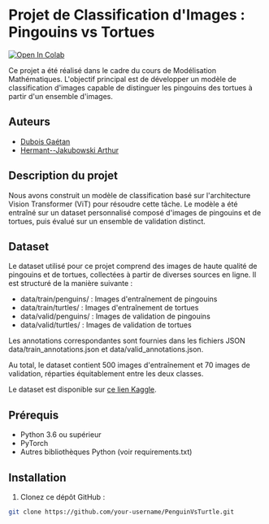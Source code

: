 # Projet de Classification d'Images : Pingouins vs Tortues

[![Open In Colab](https://colab.research.google.com/assets/colab-badge.svg)](https://colab.research.google.com/github/Guetguet6/PenguinVsTurtle/blob/main/notebook.ipynb)

Ce projet a été réalisé dans le cadre du cours de Modélisation Mathématiques.
L'objectif principal est de développer un modèle de classification d'images capable de distinguer les pingouins des tortues à partir d'un ensemble d'images.

## Auteurs

- [Dubois Gaétan](https://github.com/Guetguet6)
- [Hermant--Jakubowski Arthur](https://github.com/serpentox)

## Description du projet

Nous avons construit un modèle de classification basé sur l'architecture Vision Transformer (ViT) pour résoudre cette tâche.
Le modèle a été entraîné sur un dataset personnalisé composé d'images de pingouins et de tortues, puis évalué sur un ensemble de validation distinct.

## Dataset

Le dataset utilisé pour ce projet comprend des images de haute qualité de pingouins et de tortues, collectées à partir de diverses sources en ligne.
Il est structuré de la manière suivante :

- data/train/penguins/ : Images d'entraînement de pingouins
- data/train/turtles/ : Images d'entraînement de tortues
- data/valid/penguins/ : Images de validation de pingouins
- data/valid/turtles/ : Images de validation de tortues

Les annotations correspondantes sont fournies dans les fichiers JSON data/train_annotations.json et data/valid_annotations.json.

Au total, le dataset contient 500 images d'entraînement et 70 images de validation, réparties équitablement entre les deux classes.

Le dataset est disponible sur [ce lien Kaggle](https://www.kaggle.com/datasets/abbymorgan/penguins-vs-turtles).

## Prérequis

- Python 3.6 ou supérieur
- PyTorch
- Autres bibliothèques Python (voir requirements.txt)

## Installation

1. Clonez ce dépôt GitHub :

```bash
git clone https://github.com/your-username/PenguinVsTurtle.git